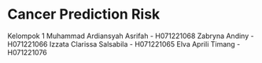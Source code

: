 # Cancer Prediction Risk

Kelompok 1
Muhammad Ardiansyah Asrifah - H071221068
Zabryna Andiny - H071221066
Izzata Clarissa Salsabila - H071221065
Elva Aprili Timang - H071221076